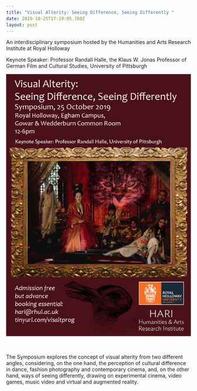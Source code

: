 ```yaml
---
title: "Visual Alterity: Seeing Difference, Seeing Differently "
date: 2019-10-25T17:19:05.760Z
layout: post
---
```

An interdisciplinary symposium hosted by the Humanities and Arts Research Institute at Royal Holloway

Keynote Speaker: Professor Randall Halle, the Klaus W. Jonas Professor of German Film and Cultural Studies, University of Pittsburgh

![Visual Alterity Symposium ](../uploads/visual-alterity-poster.jpg)

![]()

The Symposium explores the concept of visual alterity from two different angles, considering, on the one hand, the perception of cultural difference in dance, fashion photography and contemporary cinema, and, on the other hand, ways of seeing differently, drawing on experimental cinema, video games, music video and virtual and augmented reality.